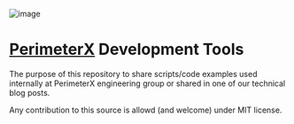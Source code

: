 ![image](https://s.perimeterx.net/logo.png)

[PerimeterX](http://www.perimeterx.com) Development Tools
==

The purpose of this repository to share scripts/code examples used internally at PerimeterX engineering group or shared in one of our technical blog posts.


Any contribution to this source is allowd (and welcome) under MIT license. 
